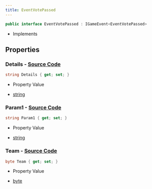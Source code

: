 ```yaml
---
title: EventVotePassed
---
```


```csharp
public interface EventVotePassed : IGameEvent<EventVotePassed>
```

- Implements

## Properties

### **Details** - [Source Code](https://github.com/swiftly-solution/swiftlys2/blob/main/managed/src/SwiftlyS2.Generated/GameEvents/Interfaces/EventVotePassed.cs#L21)

```csharp
string Details { get; set; }
```

- Property Value

- [string](https://learn.microsoft.com/dotnet/api/system.string)

### **Param1** - [Source Code](https://github.com/swiftly-solution/swiftlys2/blob/main/managed/src/SwiftlyS2.Generated/GameEvents/Interfaces/EventVotePassed.cs#L26)

```csharp
string Param1 { get; set; }
```

- Property Value

- [string](https://learn.microsoft.com/dotnet/api/system.string)

### **Team** - [Source Code](https://github.com/swiftly-solution/swiftlys2/blob/main/managed/src/SwiftlyS2.Generated/GameEvents/Interfaces/EventVotePassed.cs#L31)

```csharp
byte Team { get; set; }
```

- Property Value

- [byte](https://learn.microsoft.com/dotnet/api/system.byte)

